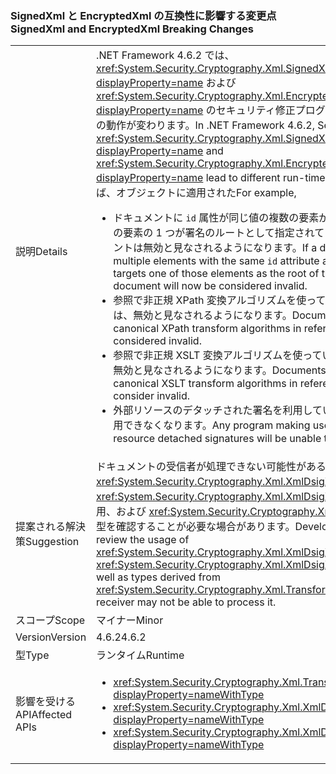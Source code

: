 ### <a name="signedxml-and-encryptedxml-breaking-changes"></a><span data-ttu-id="baa23-101">SignedXml と EncryptedXml の互換性に影響する変更点</span><span class="sxs-lookup"><span data-stu-id="baa23-101">SignedXml and EncryptedXml Breaking Changes</span></span>

|   |   |
|---|---|
|<span data-ttu-id="baa23-102">説明</span><span class="sxs-lookup"><span data-stu-id="baa23-102">Details</span></span>|<span data-ttu-id="baa23-103">.NET Framework 4.6.2 では、<xref:System.Security.Cryptography.Xml.SignedXml?displayProperty=name> および <xref:System.Security.Cryptography.Xml.EncryptedXml?displayProperty=name> のセキュリティ修正プログラムにより、実行時の動作が変わります。</span><span class="sxs-lookup"><span data-stu-id="baa23-103">In .NET Framework 4.6.2, Security fixes in <xref:System.Security.Cryptography.Xml.SignedXml?displayProperty=name> and <xref:System.Security.Cryptography.Xml.EncryptedXml?displayProperty=name> lead to different run-time behaviors.</span></span> <span data-ttu-id="baa23-104">たとえば、オブジェクトに適用された</span><span class="sxs-lookup"><span data-stu-id="baa23-104">For example,</span></span><ul><li><span data-ttu-id="baa23-105">ドキュメントに <code>id</code> 属性が同じ値の複数の要素があり、署名でそれらの要素の 1 つが署名のルートとして指定されている場合、ドキュメントは無効と見なされるようになります。</span><span class="sxs-lookup"><span data-stu-id="baa23-105">If a document has multiple elements with the same <code>id</code> attribute and a signature targets one of those elements as the root of the signature, the document will now be considered invalid.</span></span></li><li><span data-ttu-id="baa23-106">参照で非正規 XPath 変換アルゴリズムを使っているドキュメントは、無効と見なされるようになります。</span><span class="sxs-lookup"><span data-stu-id="baa23-106">Documents using non-canonical XPath transform algorithms in references are now considered invalid.</span></span></li><li><span data-ttu-id="baa23-107">参照で非正規 XSLT 変換アルゴリズムを使っているドキュメントは、無効と見なされるようになります。</span><span class="sxs-lookup"><span data-stu-id="baa23-107">Documents using non-canonical XSLT transform algorithms in references are now consider invalid.</span></span></li><li><span data-ttu-id="baa23-108">外部リソースのデタッチされた署名を利用しているプログラムは、利用できなくなります。</span><span class="sxs-lookup"><span data-stu-id="baa23-108">Any program making use of external resource detached signatures will be unable to do so.</span></span></li></ul>|
|<span data-ttu-id="baa23-109">提案される解決策</span><span class="sxs-lookup"><span data-stu-id="baa23-109">Suggestion</span></span>|<span data-ttu-id="baa23-110">ドキュメントの受信者が処理できない可能性があるため、開発者は <xref:System.Security.Cryptography.Xml.XmlDsigXsltTransform> と <xref:System.Security.Cryptography.Xml.XmlDsigXsltTransform> の使用、および <xref:System.Security.Cryptography.Xml.Transform> の派生型を確認することが必要な場合があります。</span><span class="sxs-lookup"><span data-stu-id="baa23-110">Developers might want to review the usage of <xref:System.Security.Cryptography.Xml.XmlDsigXsltTransform> and <xref:System.Security.Cryptography.Xml.XmlDsigXsltTransform>, as well as types derived from <xref:System.Security.Cryptography.Xml.Transform> since a document receiver may not be able to process it.</span></span>|
|<span data-ttu-id="baa23-111">スコープ</span><span class="sxs-lookup"><span data-stu-id="baa23-111">Scope</span></span>|<span data-ttu-id="baa23-112">マイナー</span><span class="sxs-lookup"><span data-stu-id="baa23-112">Minor</span></span>|
|<span data-ttu-id="baa23-113">Version</span><span class="sxs-lookup"><span data-stu-id="baa23-113">Version</span></span>|<span data-ttu-id="baa23-114">4.6.2</span><span class="sxs-lookup"><span data-stu-id="baa23-114">4.6.2</span></span>|
|<span data-ttu-id="baa23-115">型</span><span class="sxs-lookup"><span data-stu-id="baa23-115">Type</span></span>|<span data-ttu-id="baa23-116">ランタイム</span><span class="sxs-lookup"><span data-stu-id="baa23-116">Runtime</span></span>|
|<span data-ttu-id="baa23-117">影響を受ける API</span><span class="sxs-lookup"><span data-stu-id="baa23-117">Affected APIs</span></span>|<ul><li><xref:System.Security.Cryptography.Xml.Transform?displayProperty=nameWithType></li><li><xref:System.Security.Cryptography.Xml.XmlDsigXPathTransform?displayProperty=nameWithType></li><li><xref:System.Security.Cryptography.Xml.XmlDsigXsltTransform?displayProperty=nameWithType></li></ul>|


